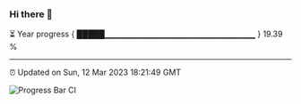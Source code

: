 ### Hi there 👋

⏳ Year progress { █████▁▁▁▁▁▁▁▁▁▁▁▁▁▁▁▁▁▁▁▁▁▁▁▁▁ } 19.39 %

---

⏰ Updated on Sun, 12 Mar 2023 18:21:49 GMT

![Progress Bar CI](https://github.com/ZhaoGui/ZhaoGui/workflows/Progress%20Bar%20CI/badge.svg)
